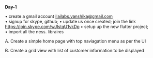 **Day-1**

• create a gmail account ilailabs.vanshika@gmail.com\
• signup for skype, github; 
• update us once created; join the link https://join.skype.com/wJIstqU1vkDp
• setup up the new flutter project; \
• import all the ness. libraires 

A. Create a simple home page with top naviagation menu as per the UI

B. Create a grid view with list of customer information to be displayed
